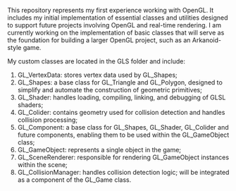 This repository represents my first experience working with OpenGL. It includes my initial implementation of essential classes and utilities designed to support future projects involving OpenGL and real-time rendering. I am currently working on the implementation of basic classes that will serve as the foundation for building a larger OpenGL project, such as an Arkanoid-style game. 

My custom classes are located in the GLS folder and include:
1. GL_VertexData: stores vertex data used by GL_Shapes;
2. GL_Shapes: a base class for GL_Triangle and GL_Polygon, designed to simplify and automate the construction of geometric primitives;
3. GL_Shader: handles loading, compiling, linking, and debugging of GLSL shaders;
4. GL_Colider: contains geometry used for collision detection and handles collision processing;
5. GL_Component: a base class for GL_Shapes, GL_Shader, GL_Colider and future components, enabling them to be used within the GL_GameObject class;
6. GL_GameObject: represents a single object in the game;
7. GL_SceneRenderer: responsible for rendering GL_GameObject instances within the scene;
8. GL_CollisionManager: handles collision detection logic; will be integrated as a component of the GL_Game class.